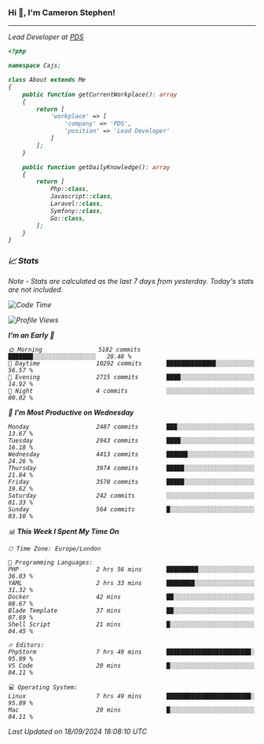 ### Hi 👋, I'm Cameron Stephen!
<hr>
<p><em>Lead Developer at <a href="https://prindatasolutions.co.uk">PDS</a></p>


```php
<?php

namespace Cajs;

class About extends Me
{
    public function getCurrentWorkplace(): array
    {
        return [
            'workplace' => [
                'company' => 'PDS',
                'position' => 'Lead Developer'
            ]
        ];
    }

    public function getDailyKnowledge(): array
    {
        return [
            Php::class,
            Javascript::class,
            Laravel::class,
            Symfony::class,
            Go::class,
        ];
    }
}
```

### 📈 Stats
<p><em>Note - Stats are calculated as the last 7 days from yesterday. Today's stats are not included.</em></p>


<!--START_SECTION:waka-->
![Code Time](http://img.shields.io/badge/Code%20Time-3%2C946%20hrs%2017%20mins-blue)

![Profile Views](http://img.shields.io/badge/Profile%20Views-4-blue)

**I'm an Early 🐤** 

```text
🌞 Morning                5182 commits        ███████░░░░░░░░░░░░░░░░░░   28.48 % 
🌆 Daytime                10292 commits       ██████████████░░░░░░░░░░░   56.57 % 
🌃 Evening                2715 commits        ████░░░░░░░░░░░░░░░░░░░░░   14.92 % 
🌙 Night                  4 commits           ░░░░░░░░░░░░░░░░░░░░░░░░░   00.02 % 
```
📅 **I'm Most Productive on Wednesday** 

```text
Monday                   2487 commits        ███░░░░░░░░░░░░░░░░░░░░░░   13.67 % 
Tuesday                  2943 commits        ████░░░░░░░░░░░░░░░░░░░░░   16.18 % 
Wednesday                4413 commits        ██████░░░░░░░░░░░░░░░░░░░   24.26 % 
Thursday                 3974 commits        █████░░░░░░░░░░░░░░░░░░░░   21.84 % 
Friday                   3570 commits        █████░░░░░░░░░░░░░░░░░░░░   19.62 % 
Saturday                 242 commits         ░░░░░░░░░░░░░░░░░░░░░░░░░   01.33 % 
Sunday                   564 commits         █░░░░░░░░░░░░░░░░░░░░░░░░   03.10 % 
```


📊 **This Week I Spent My Time On** 

```text
🕑︎ Time Zone: Europe/London

💬 Programming Languages: 
PHP                      2 hrs 56 mins       █████████░░░░░░░░░░░░░░░░   36.03 % 
YAML                     2 hrs 33 mins       ████████░░░░░░░░░░░░░░░░░   31.32 % 
Docker                   42 mins             ██░░░░░░░░░░░░░░░░░░░░░░░   08.67 % 
Blade Template           37 mins             ██░░░░░░░░░░░░░░░░░░░░░░░   07.69 % 
Shell Script             21 mins             █░░░░░░░░░░░░░░░░░░░░░░░░   04.45 % 

🔥 Editors: 
PhpStorm                 7 hrs 49 mins       ████████████████████████░   95.89 % 
VS Code                  20 mins             █░░░░░░░░░░░░░░░░░░░░░░░░   04.11 % 

💻 Operating System: 
Linux                    7 hrs 49 mins       ████████████████████████░   95.89 % 
Mac                      20 mins             █░░░░░░░░░░░░░░░░░░░░░░░░   04.11 % 
```


 Last Updated on 18/09/2024 18:08:10 UTC
<!--END_SECTION:waka-->

